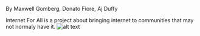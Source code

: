 By Maxwell Gomberg, Donato Fiore, Aj Duffy

Internet For All is a project about bringing internet to communities that may not normaly have it.
![alt text](https://i.imgur.com/QSpOtOH.png)
